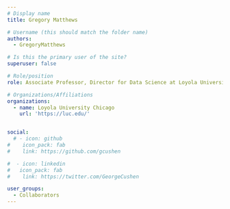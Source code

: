 ```yaml
---
# Display name
title: Gregory Matthews

# Username (this should match the folder name)
authors:
  - GregoryMatthews

# Is this the primary user of the site?
superuser: false

# Role/position
role: Associate Professor, Director for Data Science at Loyola University Chicago

# Organizations/Affiliations
organizations:
  - name: Loyola University Chicago
    url: 'https://luc.edu/'


social:
  # - icon: github
#    icon_pack: fab
#    link: https://github.com/gcushen

#  - icon: linkedin
#   icon_pack: fab
#    link: https://twitter.com/GeorgeCushen

user_groups:
  - Collaborators
---
```

